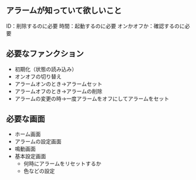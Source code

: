 
## アラームが知っていて欲しいこと

ID：削除するのに必要
時間：起動するのに必要
オンかオフか：確認するのに必要

## 必要なファンクション
- 初期化（状態の読み込み）
- オンオフの切り替え
- アラームオンのとき→アラームセット
- アラームオフのとき→アラームの削除
- アラームの変更の時→一度アラームをオフにしてアラームをセット　

## 必要な画面
- ホーム画面
- アラームの設定画面
- 鳴動画面
- 基本設定画面
  - 何時にアラームをリセットするか
  - 色などの設定
